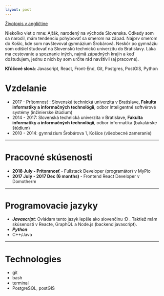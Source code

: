 ```yaml
---
layout: post
---
```


[Životopis v angličtine](/cv)

Niekoľko viet o mne: Ajťák, narodený na východe Slovenska. Odkedy som sa narodil, mám tendenciu pohybovať sa smerom na západ. Najprv smerom do Košíc, kde som navštevoval gymnázium Šrobárová. Neskôr po gymnáziu som odišiel študovať na Slovenskú technickú univerzitu do Bratislavy. Láka ma cestovanie a spoznanie iných, najmä západných krajín a keď doštudujem, jednu z nich by som určite rád navštívil (aj pracovne).

**Kľúčové slová**: Javascript, React, Front-End, Git, Postgres, PostGIS, Python

# Vzdelanie

- 2017 - Prítomnosť : Slovenská technická univerzita v Bratislave, **Fakulta informatiky a informačných technológií**, odbor Inteligentné softvérové systémy (inžinierske štúdium)
- 2014 - 2017: Slovenská technická univerzita v Bratislave, **Fakulta informatiky a informačných technológií**, odbor informatika (bakalárske štúdium)
- 2010 - 2014: gymnázium Šrobárova 1, Košice (všeobecné zameranie)

<hr />

# Pracovné skúsenosti

- **2018 July - Prítomnosť** - Fullstack Developer (programátor) v MyPio
- **2017 July - 2017 Dec (6 months)** - Frontend React Developer v Domotherm

<hr />

# Programovacie jazyky
- ***Javascript***: Ovládam tento jazyk lepšie ako slovenčinu :D . Taktiež mám skúsenosti v Reacte, GraphQL a Node.js (backend javascript).
- ***Python***
- C++/Java

<hr />

# Technologies
- git
- bash
- terminal
- PostgreSQL, postGIS
